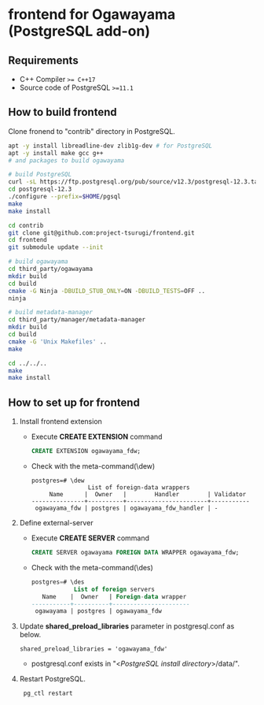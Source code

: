 # frontend for Ogawayama (PostgreSQL add-on)

## Requirements
* C++ Compiler `>= C++17`
* Source code of PostgreSQL `>=11.1`

## How to build frontend
Clone fronend to "contrib" directory in PostgreSQL.
```sh
apt -y install libreadline-dev zlib1g-dev # for PostgreSQL
apt -y install make gcc g++
# and packages to build ogawayama

# build PostgreSQL
curl -sL https://ftp.postgresql.org/pub/source/v12.3/postgresql-12.3.tar.bz2 | tar -xj
cd postgresql-12.3
./configure --prefix=$HOME/pgsql
make
make install

cd contrib
git clone git@github.com:project-tsurugi/frontend.git
cd frontend
git submodule update --init

# build ogawayama
cd third_party/ogawayama
mkdir build
cd build
cmake -G Ninja -DBUILD_STUB_ONLY=ON -DBUILD_TESTS=OFF ..
ninja

# build metadata-manager
cd third_party/manager/metadata-manager
mkdir build
cd build
cmake -G 'Unix Makefiles' ..
make

cd ../../..
make
make install
```

## How to set up for frontend

1. Install frontend extension
	* Execute **CREATE EXTENSION** command
		```sql
		CREATE EXTENSION ogawayama_fdw;
		```
	* Check with the meta-command(\dew)
		```
		postgres=# \dew
                        List of foreign-data wrappers
             Name      |  Owner   |        Handler        | Validator
		---------------+----------+-----------------------+-----------
 		 ogawayama_fdw | postgres | ogawayama_fdw_handler | -
		```

1. Define external-server
	* Execute **CREATE SERVER** command
		```sql
		CREATE SERVER ogawayama FOREIGN DATA WRAPPER ogawayama_fdw;
		```
	* Check with the meta-command(\des)
		```sql
		postgres=# \des
                    List of foreign servers
   		   Name    |  Owner   | Foreign-data wrapper
		-----------+----------+----------------------
 		 ogawayama | postgres | ogawayama_fdw
		```

1. Update **shared_preload_libraries** parameter in postgresql.conf as below.
	```
    shared_preload_libraries = 'ogawayama_fdw'
	```
   * postgresql.conf exists in "<*PostgreSQL install directory*>/data/".

		
1. Restart PostgreSQL.
	```
     pg_ctl restart
	```

